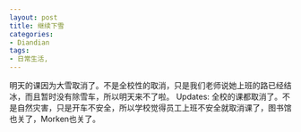 ```yaml
---
layout: post
title: 继续下雪
categories:
- Diandian
tags:
- 日常生活, 
---
```

明天的课因为大雪取消了。不是全校性的取消，只是我们老师说她上班的路已经结冰，而且暂时没有除雪车，所以明天来不了啦。 Updates: 全校的课都取消了。不是自然灾害，只是开车不安全，所以学校觉得员工上班不安全就取消课了，图书馆也关了，Morken也关了。